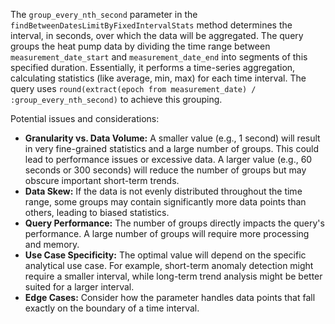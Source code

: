 The `group_every_nth_second` parameter in the `findBetweenDatesLimitByFixedIntervalStats` method determines the interval, in seconds, over which the data will be aggregated. The query groups the heat pump data by dividing the time range between `measurement_date_start` and `measurement_date_end` into segments of this specified duration.  Essentially, it performs a time-series aggregation, calculating statistics (like average, min, max) for each time interval. The query uses `round(extract(epoch from measurement_date) / :group_every_nth_second)` to achieve this grouping.

Potential issues and considerations:

*   **Granularity vs. Data Volume:** A smaller value (e.g., 1 second) will result in very fine-grained statistics and a large number of groups. This could lead to performance issues or excessive data. A larger value (e.g., 60 seconds or 300 seconds) will reduce the number of groups but may obscure important short-term trends.
*   **Data Skew:** If the data is not evenly distributed throughout the time range, some groups may contain significantly more data points than others, leading to biased statistics.
*   **Query Performance:** The number of groups directly impacts the query's performance. A large number of groups will require more processing and memory.
*   **Use Case Specificity:** The optimal value will depend on the specific analytical use case.  For example, short-term anomaly detection might require a smaller interval, while long-term trend analysis might be better suited for a larger interval.
*   **Edge Cases:** Consider how the parameter handles data points that fall exactly on the boundary of a time interval.